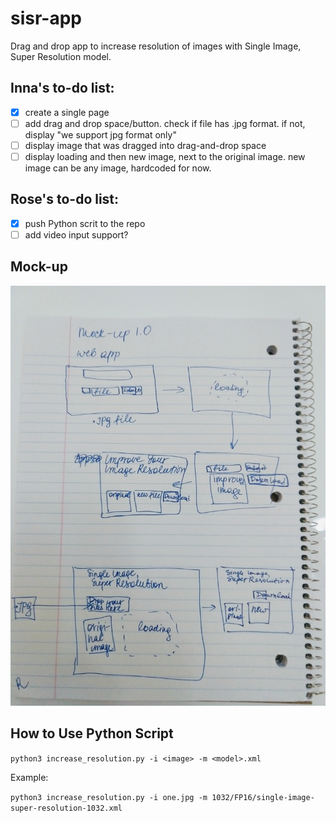 # sisr-app
Drag and drop app to increase resolution of images with Single Image, Super Resolution model.

## Inna's to-do list:
- [x] create a single page
- [ ] add drag and drop space/button. check if file has .jpg format. if not, display "we support jpg format only"
- [ ] display image that was dragged into drag-and-drop space
- [ ] display loading and then new image, next to the original image. new image can be any image, hardcoded for now.

## Rose's to-do list:
- [x] push Python scrit to the repo
- [ ] add video input support?
## Mock-up 
![Mock-up v1.0](IMG_20190830_125427747.jpg?raw=true "Mock-up v1.0")

## How to Use Python Script
`python3 increase_resolution.py -i <image> -m <model>.xml`

Example:

`python3 increase_resolution.py -i one.jpg -m 1032/FP16/single-image-super-resolution-1032.xml`

